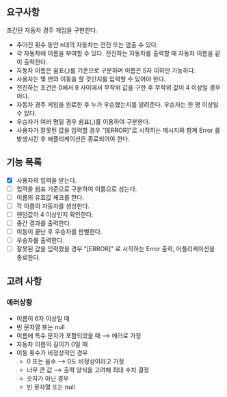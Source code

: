 ## 요구사항
초간단 자동차 경주 게임을 구현한다.
- 주어진 횟수 동안 n대의 자동차는 전진 또는 멈출 수 있다.
- 각 자동차에 이름을 부여할 수 있다. 전진하는 자동차를 출력할 때 자동차 이름을 같이 출력한다.
- 자동차 이름은 쉼표(,)를 기준으로 구분하며 이름은 5자 이하만 가능하다.
- 사용자는 몇 번의 이동을 할 것인지를 입력할 수 있어야 한다.
- 전진하는 조건은 0에서 9 사이에서 무작위 값을 구한 후 무작위 값이 4 이상일 경우이다.
- 자동차 경주 게임을 완료한 후 누가 우승했는지를 알려준다. 우승자는 한 명 이상일 수 있다.
- 우승자가 여러 명일 경우 쉼표(,)를 이용하여 구분한다.
- 사용자가 잘못된 값을 입력할 경우 "[ERROR]"로 시작하는 메시지와 함께 Error 를 발생시킨 후 애플리케이션은 종료되어야 한다.

## 기능 목록
- [x] 사용자의 입력을 받는다.
- [ ] 입력을 쉼표 기준으로 구분하여 이름으로 삼는다.
- [ ] 이름의 유효값 체크를 한다.
- [ ] 각 이름의 자동차를 생성한다.
- [ ] 랜덤값이 4 이상인지 확인한다.
- [ ] 중간 결과를 출력한다.
- [ ] 이동이 끝난 후 우승자를 판별한다.
- [ ] 우승자를 출력한다.
- [ ] 잘못된 값을 입력했을 경우 "[ERROR]" 로 시작하는 Error 출력, 어플리케이션을 종료한다.

## 고려 사항
### 에러상황
- 이름이 6자 이상일 때
- 빈 문자열 또는 null
- 이름에 특수 문자가 포함되었을 때 ⟶ 에러로 가정
- 자동차 이름의 길이가 0일 때
- 이동 횟수가 비정상적인 경우
  - 0 또는 음수 ⟶ 0도 비정상이라고 가정
  - 너무 큰 값 ⟶ 출력 양식을 고려해 최대 수치 결정
  - 숫자가 아닌 경우
  - 빈 문자열 또는 null